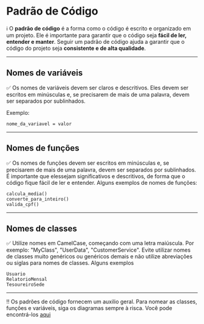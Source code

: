 # Padrão de Código

:information_source: O **padrão de código** é a forma como o código é escrito e organizado em um projeto. Ele é importante para garantir que o código seja **fácil de ler, entender e manter**. Seguir um padrão de código ajuda a garantir que o código do projeto seja **consistente e de alta qualidade**.

<hr>

## Nomes de variáveis
✅ Os nomes de variáveis devem ser claros e descritivos. Eles devem ser escritos em minúsculas e, se precisarem de mais de uma palavra, devem ser separados por sublinhados.

Exemplo:

```
nome_da_variavel = valor
```
<hr>

## Nomes de funções
✅ Os nomes de funções devem ser escritos em minúsculas e, se precisarem de mais de uma palavra, devem ser separados por sublinhados. É importante que elessejam significativos e descritivos, de forma que o código fique fácil de ler e entender. Alguns exemplos de nomes de funções:

```
calcula_media()
converte_para_inteiro()
valida_cpf()
```
<hr>

## Nomes de classes
✅ Utilize nomes em CamelCase, começando com uma letra maiúscula. Por exemplo: "MyClass", "UserData", "CustomerService". Evite utilizar nomes de classes muito genéricos ou genéricos demais e não utilize abreviações ou siglas para nomes de classes. Alguns exemplos 

```
Usuario
RelatorioMensal
TesoureiroSede
```
<hr>

:bangbang: Os padrões de código fornecem um auxilio geral. Para nomear as classes, funções e variáveis, siga os diagramas sempre à risca. Você pode encontrá-los [aqui](https://github.com/maiconrp/AD-Gestao/tree/master/docs)
